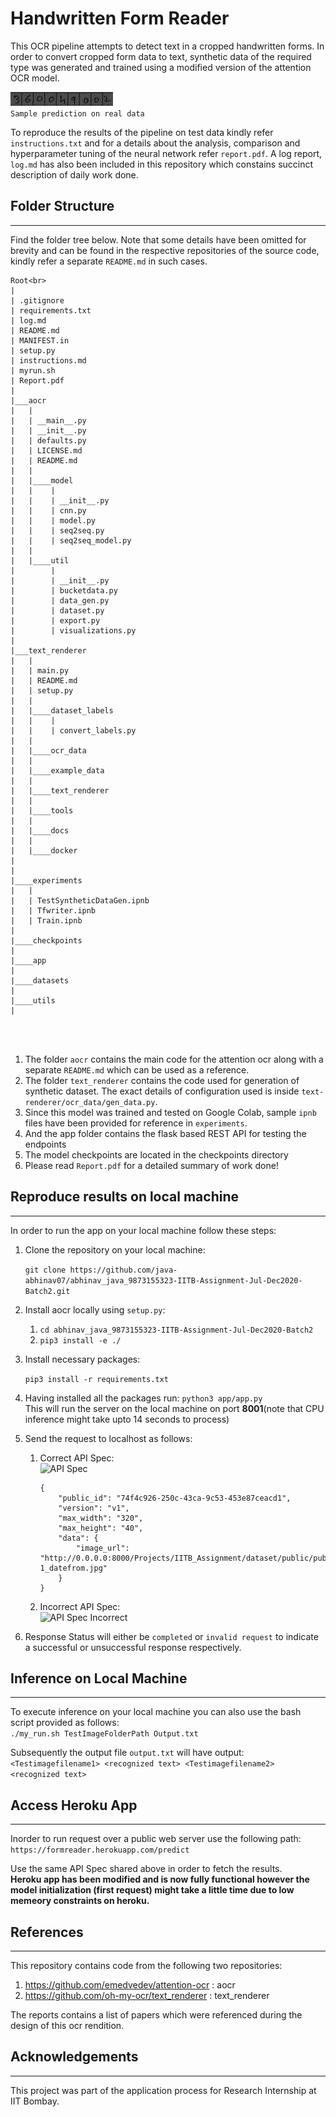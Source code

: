 # Handwritten Form Reader

This OCR pipeline attempts to detect text in a cropped handwritten forms. In order to convert cropped form data to text, synthetic data of the required type was generated and trained using a modified version of the attention OCR model.<br>

![Sample prediction on real data](resources/image_2.gif)<br>
```Sample prediction on real data```


To reproduce the results of the pipeline on test data kindly refer ```instructions.txt``` and for a details about the analysis, comparison and hyperparameter tuning of the neural network refer ```report.pdf```. A log report, ```log.md``` has also been included in this repository which constains succinct description of  daily work done.

## Folder Structure
---
Find the folder tree below. Note that some details have been omitted for brevity and can be found in the respective repositories of the source code, kindly refer a separate ```README.md``` in such cases.
```
Root<br>
|
| .gitignore
| requirements.txt
| log.md
| README.md
| MANIFEST.in
| setup.py
| instructions.md
| myrun.sh
| Report.pdf
|
|___aocr
|   |
|   | __main__.py
|   | __init__.py
|   | defaults.py
|   | LICENSE.md
|   | README.md
|   |
|   |____model
|   |    |
|   |    | __init__.py
|   |    | cnn.py
|   |    | model.py
|   |    | seq2seq.py
|   |    | seq2seq_model.py
|   |
|   |____util
|        | 
|        | __init__.py
|        | bucketdata.py
|        | data_gen.py
|        | dataset.py
|        | export.py
|        | visualizations.py  
|     
|___text_renderer
|   |
|   | main.py
|   | README.md
|   | setup.py
|   |
|   |____dataset_labels
|   |    |
|   |    | convert_labels.py
|   |
|   |____ocr_data
|   |
|   |____example_data
|   |
|   |____text_renderer
|   |
|   |____tools
|   |
|   |____docs
|   |
|   |____docker
|   
|
|____experiments
|   |
|   | TestSyntheticDataGen.ipnb
|   | Tfwriter.ipnb
|   | Train.ipnb
|   
|____checkpoints
|   
|____app
|   
|____datasets
|   
|____utils
|




```
1. The folder ```aocr``` contains the main code for the attention ocr along with a separate ```README.md``` which can be used as a reference. 
2. The folder ```text_renderer``` contains the code used for generation of synthetic dataset. The exact details of configuration used is inside ```text-renderer/ocr_data/gen_data.py```.
3. Since this model was trained and tested on Google Colab, sample ```ipnb``` files have been provided for reference in ```experiments```.
4. And the app folder contains the flask based REST API for testing the endpoints
5. The model checkpoints are located in the checkpoints directory
6. Please read ```Report.pdf``` for a detailed summary of work done!


## Reproduce results on local machine
---
In order to run the app on your local machine follow these steps:
1. Clone the repository on your local machine:<br>

    ```git clone https://github.com/java-abhinav07/abhinav_java_9873155323-IITB-Assignment-Jul-Dec2020-Batch2.git```

2. Install aocr locally using ```setup.py```:<br>

    1. ```cd abhinav_java_9873155323-IITB-Assignment-Jul-Dec2020-Batch2```
    2. ```pip3 install -e ./``` <br>

3. Install necessary packages:<br>

    ```pip3 install -r requirements.txt```
4. Having installed all the packages run:
   ```python3 app/app.py```<br>
   This will run the server on the local machine on port **8001**(note that CPU inference might take upto 14 seconds to process)
5. Send the request to localhost as follows:
   1. Correct API Spec:<br>
        ![API Spec](resources/valid.png)<br>
        ```
        {
            "public_id": "74f4c926-250c-43ca-9c53-453e87ceacd1",
            "version": "v1",
            "max_width": "320",
            "max_height": "40",
            "data": {
                "image_url": "http://0.0.0.0:8000/Projects/IITB_Assignment/dataset/public/public_test_crops/TCFCD0291000010459388_M_pdf-1_datefrom.jpg"
            }
        }
   2. Incorrect API Spec:<br>
        ![API Spec Incorrect](resources/invalid.png)<br>

6. Response Status will either be ```completed``` or ```invalid request``` to indicate a successful or unsuccessful response respectively.


## Inference on Local Machine
---
To execute inference on your local machine you can also use the bash script provided as follows:<br>
```./my_run.sh TestImageFolderPath Output.txt```<br>

Subsequently the output file ```output.txt``` will have output:<br>
```<Testimagefilename1> <recognized text> <Testimagefilename2> <recognized text>```



## Access Heroku App
---
Inorder to run request over a public web server use the following path:<br>
```https://formreader.herokuapp.com/predict```<br>

Use the same API Spec shared above in order to fetch the results.<br> **Heroku app has been modified and is now fully functional however the model initialization (first request) might take a little time due to low memeory constraints on heroku.**


## References
---
This repository contains code from the following two repositories:<br>
1. https://github.com/emedvedev/attention-ocr : aocr
2. https://github.com/oh-my-ocr/text_renderer : text_renderer

The reports contains a list of papers which were referenced during the design of this ocr rendition.

## Acknowledgements
---
This project was part of the application process for Research Internship at IIT Bombay.
